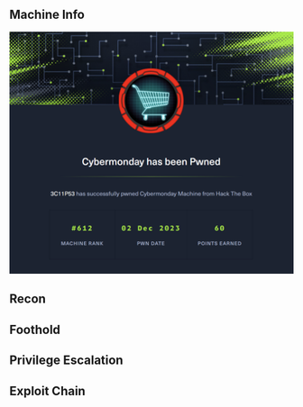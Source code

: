 ## Machine Info

![image-20231202182618010](./Cybermonday.assets/image-20231202182618010.png)

## Recon

## Foothold

## Privilege Escalation

## Exploit Chain
